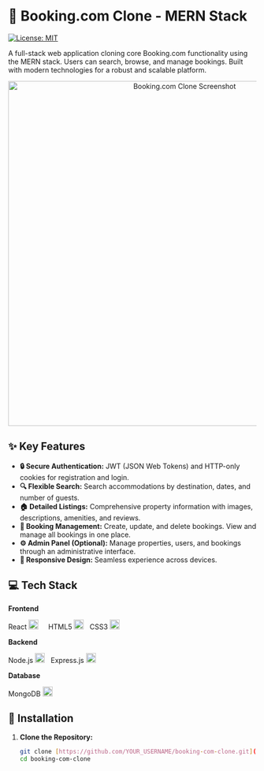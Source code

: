 # 🏨 Booking.com Clone - MERN Stack

[![License: MIT](https://img.shields.io/badge/License-MIT-yellow.svg)](https://opensource.org/licenses/MIT)

A full-stack web application cloning core Booking.com functionality using the MERN stack. Users can search, browse, and manage bookings. Built with modern technologies for a robust and scalable platform.

<p align="center">
  <img src="https://github.com/user-attachments/assets/59a66eca-db3d-476c-9105-70aefa8b6675" alt="Booking.com Clone Screenshot" width="700">
</p>

## ✨ Key Features

*   **🔒 Secure Authentication:** JWT (JSON Web Tokens) and HTTP-only cookies for registration and login.
*   **🔍 Flexible Search:** Search accommodations by destination, dates, and number of guests.
*   **🏠 Detailed Listings:** Comprehensive property information with images, descriptions, amenities, and reviews.
*   **📝 Booking Management:** Create, update, and delete bookings. View and manage all bookings in one place.
*   **⚙️ Admin Panel (Optional):** Manage properties, users, and bookings through an administrative interface.
*   **📱 Responsive Design:** Seamless experience across devices.

## 💻 Tech Stack

**Frontend**

React <img src="https://img.icons8.com/color/30/000000/react-native.png" width="20" height="20" alt="React Icon"/> &nbsp;  &nbsp; HTML5 <img src="https://img.icons8.com/color/30/000000/html-5--v1.png" width="20" height="20" alt="HTML5 Icon"/> &nbsp; CSS3 <img src="https://img.icons8.com/color/30/000000/css3.png" width="20" height="20" alt="CSS3 Icon"/>

**Backend**

Node.js <img src="https://img.icons8.com/color/30/000000/nodejs.png" width="20" height="20" alt="Node.js Icon"/> &nbsp; Express.js <img src="https://img.icons8.com/fluency/30/000000/express-js.png" width="20" height="20" alt="Express.js Icon"/>

**Database**

MongoDB <img src="https://img.icons8.com/color/30/000000/mongodb.png" width="20" height="20" alt="MongoDB Icon"/>

## 🚀 Installation

1.  **Clone the Repository:**

    ```bash
    git clone [https://github.com/YOUR_USERNAME/booking-com-clone.git](https://github.com/YOUR_USERNAME/booking-com-clone.git)
    cd booking-com-clone
    ```

